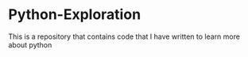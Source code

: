 # Python-Exploration
This is a repository that contains code that I have written to learn more about python
